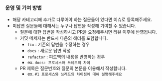 



### 운영 및 기여 방법
- 해당 카테고리에 추가로 다루어야 하는 질문들이 있다면 이슈로 등록해주세요.
- 미답변 질문들에 대해서는 누구나 답변을 작성해 기여할 수 있습니다. 
  - 질문에 대한 답변을 작성하시고 PR을 요청해주시면 리뷰 이후에 반영됩니다.
  - 커밋 메세지는 반드시 다음의 헤더를 포함합니다.
    - `fix` : 기존의 답변을 수정하는 경우  
    - `docs` : 새로운 답변 작성 
    - `refactor` : 피드백의 내용을 반영하는 경우
    - ex. `docs: 프로세스와 쓰레드의 차이`
  - PR 제목은 질문번호와 질문의 본문을 이용해서 작성합니다.
    - ex. `#1 프로세스와 쓰레드의 차이점에 대해 설명해주세요`
